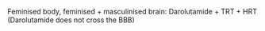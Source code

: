 Feminised body, feminised + masculinised brain: Darolutamide + TRT + HRT (Darolutamide does not cross the BBB)
